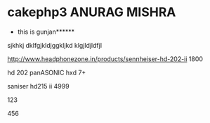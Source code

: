 # cakephp3 ANURAG MISHRA

* this is gunjan******

sjkhkj dklfgjkldjggkljkd   klgjldjldfjl

http://www.headphonezone.in/products/sennheiser-hd-202-ii  1800

hd 202 
panASONIC hxd 7+

saniser  hd215 ii 4999

123

456
